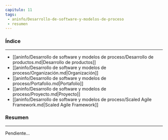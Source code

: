 ```yaml
---
capitulo: 11
tags: 
 - aninfo/Desarrollo-de-software-y-modelos-de-proceso
 - resumen
---
```

### Índice 
---
* [[aninfo/Desarrollo de software y modelos de proceso/Desarrollo de productos.md|Desarrollo de productos]]
* [[aninfo/Desarrollo de software y modelos de proceso/Organización.md|Organización]]
* [[aninfo/Desarrollo de software y modelos de proceso/Portafolio.md|Portafolio]]
* [[aninfo/Desarrollo de software y modelos de proceso/Proyecto.md|Proyecto]]
* [[aninfo/Desarrollo de software y modelos de proceso/Scaled Agile Framework.md|Scaled Agile Framework]]

### Resumen
---
Pendiente...